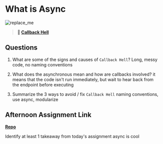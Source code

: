 # What is Async

![replace_me](https://codeworks.blob.core.windows.net/public/assets/img/illustrations/placeholder.svg)

> **📖 [Callback Hell](https://codeworksacademy.com/fs-student-guide/resources/wk4/01-Callbacks)**

## Questions

1. What are some of the signs and causes of `Callback Hell`?
Long, messy code, no naming conventions

2. What does the asynchronous mean and how are callbacks involved?
it means that the code isn't run immediately, but wait to hear back from the endpoint before executing
3. Summarize the 3 ways to avoid / fix `Callback Hell`
naming conventions, use async, modularize
## Afternoon Assignment Link

**[Repo](https://github.com/big-daddy-dom/trivia)**

Identify at least 1 takeaway from today's assignment
async is cool
